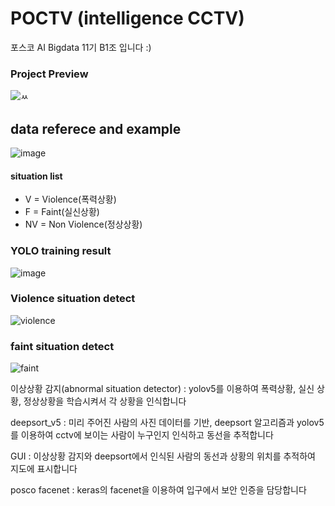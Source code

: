 # POCTV (intelligence CCTV)
포스코 AI Bigdata 11기 B1조 입니다 :)

### Project Preview
![ㅆ](https://user-images.githubusercontent.com/57425658/102691314-d9916980-424e-11eb-95ec-08ac44af0f83.png)
## data referece and example 
![image](https://user-images.githubusercontent.com/57425658/102691358-3856e300-424f-11eb-8001-97793411a0d1.png)

#### situation list
 - V = Violence(폭력상황)
 - F = Faint(실신상황)
 - NV = Non Violence(정상상황)

### YOLO training result
![image](https://user-images.githubusercontent.com/57425658/102692435-802d3880-4256-11eb-9fde-fb7e07fad222.png)

### Violence situation detect 
![violence](https://github.com/lucas-korea/AI_Bigdata_11th_B1/blob/master/ezgif-3-4f52388ae637.gif)

### faint situation detect 
![faint](https://github.com/lucas-korea/AI_Bigdata_11th_B1/blob/master/ezgif.com-gif-maker%20(2).gif)


이상상황 감지(abnormal situation detector) 
: yolov5를 이용하여 폭력상황, 실신 상황, 정상상황을 학습시켜서 각 상황을 인식합니다

deepsort_v5
: 미리 주어진 사람의 사진 데이터를 기반, deepsort 알고리즘과 yolov5를 이용하여 cctv에 보이는 사람이 누구인지 인식하고 동선을 추적합니다

GUI
: 이상상황 감지와 deepsort에서 인식된 사람의 동선과 상황의 위치를 추적하여 지도에 표시합니다

posco facenet
: keras의 facenet을 이용하여 입구에서 보안 인증을 담당합니다
